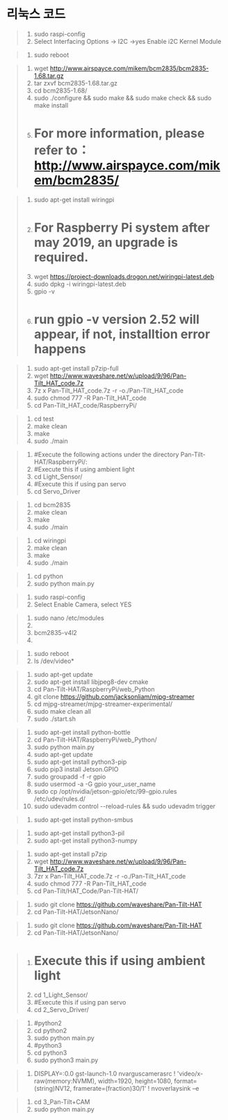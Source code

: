 # 리눅스 코드

> 1.  sudo raspi-config 
> 2.  Select Interfacing Options -> I2C ->yes Enable i2C Kernel Module

> 1.	sudo reboot

> 1. wget http://www.airspayce.com/mikem/bcm2835/bcm2835-1.68.tar.gz
> 2. tar zxvf bcm2835-1.68.tar.gz 
> 3. cd bcm2835-1.68/
> 4. sudo ./configure && sudo make && sudo make check && sudo make install
> 5. # For more information, please refer to：http://www.airspayce.com/mikem/bcm2835/

> 1. sudo apt-get install wiringpi
> 2. # For Raspberry Pi system after may 2019, an upgrade is required.
> 3. wget https://project-downloads.drogon.net/wiringpi-latest.deb
> 4. sudo dpkg -i wiringpi-latest.deb
> 5. gpio -v
> 6. # run gpio -v version 2.52 will appear, if not, installtion error happens

> 1. sudo apt-get install p7zip-full
> 2. wget http://www.waveshare.net/w/upload/9/96/Pan-Tilt_HAT_code.7z
> 3. 7z x Pan-Tilt_HAT_code.7z -r -o./Pan-Tilt_HAT_code
> 4. sudo chmod 777 -R  Pan-Tilt_HAT_code
> 5. cd Pan-Tilt_HAT_code/RaspberryPi/

> 1. cd test
> 2. make clean
> 3. make
> 4. sudo ./main

> 1. #Execute the following actions under the directory Pan-Tilt-HAT/RaspberryPi/:
> 2. #Execute this if using ambient light
> 3. cd Light_Sensor/
> 4. #Execute this if using pan servo
> 5. cd Servo_Driver

> 1. cd bcm2835
> 2. make clean
> 3. make
> 4. sudo ./main

> 1. cd wiringpi
> 2. make clean
> 3. make
> 4. sudo ./main

> 1. cd python
> 2. sudo python main.py

> 1. sudo raspi-config
> 2. Select Enable Camera, select YES

> 1.	sudo nano /etc/modules
> 2.	
> 1.	bcm2835-v4l2
> 2.

> 1. sudo reboot
> 2. ls /dev/video*

> 1. sudo apt-get update
> 2. sudo apt-get install libjpeg8-dev cmake
> 3. cd Pan-Tilt-HAT/RaspberryPi/web_Python
> 4. git clone https://github.com/jacksonliam/mjpg-streamer
> 5. cd mjpg-streamer/mjpg-streamer-experimental/
> 6. sudo make clean all
> 7. sudo ./start.sh

> 1. sudo apt-get install python-bottle
> 2. cd Pan-Tilt-HAT/RaspberryPi/web_Python/
> 3. sudo python main.py
> 1. sudo apt-get update
> 2. sudo apt-get install python3-pip
> 3. sudo pip3 install Jetson.GPIO
> 4. sudo groupadd -f -r gpio
> 5. sudo usermod -a -G gpio your_user_name
> 6. sudo cp /opt/nvidia/jetson-gpio/etc/99-gpio.rules /etc/udev/rules.d/
> 7. sudo udevadm control --reload-rules && sudo udevadm trigger

> 1.	sudo apt-get install python-smbus

> 1. sudo apt-get install python3-pil
> 2. sudo apt-get install python3-numpy

> 1. sudo apt-get install p7zip
> 2. wget http://www.waveshare.net/w/upload/9/96/Pan-Tilt_HAT_code.7z
> 3. 7zr x Pan-Tilt_HAT_code.7z -r -o./Pan-Tilt_HAT_code
> 4. sudo chmod 777 -R  Pan-Tilt_HAT_code
> 5. cd Pan-Tilt/HAT_Code/Pan-Tilt-HAT/

> 1. sudo git clone https://github.com/waveshare/Pan-Tilt-HAT
> 2. cd Pan-Tilt-HAT/JetsonNano/

> 1. sudo git clone https://github.com/waveshare/Pan-Tilt-HAT
> 2. cd Pan-Tilt-HAT/JetsonNano/

> 1. # Execute this if using ambient light 
> 2. cd 1_Light_Sensor/
> 3. #Execute this if using pan servo
> 4. cd 2_Servo_Driver/

> 1. #python2
> 2. cd python2
> 3. sudo python main.py
> 4. #python3
> 5. cd python3
> 6. sudo python3 main.py

> 1.	DISPLAY=:0.0 gst-launch-1.0 nvarguscamerasrc ! \'video/x-raw(memory:NVMM), width=1920, height=1080, format=(string)NV12, framerate=(fraction)30/1\' ! nvoverlaysink –e

> 1. cd 3_Pan-Tilt+CAM
> 2. sudo python main.py
